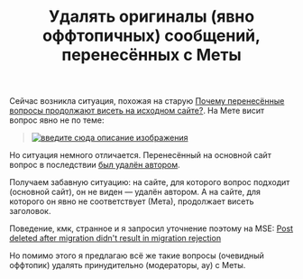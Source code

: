 ﻿---
title: "Удалять оригиналы (явно оффтопичных) сообщений, перенесённых с Меты"
se.owner.user_id: 176217
se.owner.display_name: "αλεχολυτ"
se.owner.link: "https://ru.meta.stackoverflow.com/users/176217/%ce%b1%ce%bb%ce%b5%cf%87%ce%bf%ce%bb%cf%85%cf%84"
se.link: "https://ru.meta.stackoverflow.com/questions/12422/%d0%a3%d0%b4%d0%b0%d0%bb%d1%8f%d1%82%d1%8c-%d0%be%d1%80%d0%b8%d0%b3%d0%b8%d0%bd%d0%b0%d0%bb%d1%8b-%d1%8f%d0%b2%d0%bd%d0%be-%d0%be%d1%84%d1%84%d1%82%d0%be%d0%bf%d0%b8%d1%87%d0%bd%d1%8b%d1%85-%d1%81%d0%be%d0%be%d0%b1%d1%89%d0%b5%d0%bd%d0%b8%d0%b9-%d0%bf%d0%b5%d1%80%d0%b5%d0%bd%d0%b5%d1%81%d1%91%d0%bd%d0%bd%d1%8b%d1%85-%d1%81-%d0%9c%d0%b5%d1%82%d1%8b"
se.question_id: 12422
se.post_type: question
---
<p>Сейчас возникла ситуация, похожая на старую <a href="https://ru.meta.stackoverflow.com/q/6556/176217">Почему перенесённые вопросы продолжают висеть на исходном сайте?</a>. На Мете висит вопрос явно не по теме:</p>
<blockquote>
<p><a href="https://i.stack.imgur.com/tYFVd.jpg" rel="nofollow noreferrer"><img src="https://i.stack.imgur.com/tYFVd.jpg" alt="введите сюда описание изображения" /></a></p>
</blockquote>
<p>Но ситуация немного отличается. Перенесённый на основной сайт вопрос в последствии <a href="https://ru.stackoverflow.com/q/1501457/176217">был удалён автором</a>.</p>
<p>Получаем забавную ситуацию: на сайте, для которого вопрос подходит (основной сайт), он не виден — удалён автором. А на сайте, для которого он явно не соответствует (Мета), продолжает висеть заголовок.</p>
<p>Поведение, кмк, странное и я запросил уточнение поэтому на MSE: <a href="https://meta.stackexchange.com/q/387135/339911">Post deleted after migration didn&#39;t result in migration rejection</a></p>
<p>Но помимо этого я предлагаю всё же такие вопросы (очевидный оффтопик) удалять принудительно (модераторы, ау) с Меты.</p>
